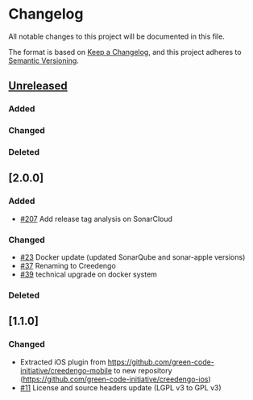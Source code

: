 # Changelog

All notable changes to this project will be documented in this file.

The format is based on [Keep a Changelog](https://keepachangelog.com/en/1.0.0/),
and this project adheres to [Semantic Versioning](https://semver.org/spec/v2.0.0.html).


## [Unreleased]

### Added

### Changed

### Deleted

## [2.0.0]

### Added

- [#207](https://github.com/green-code-initiative/creedengo/issues/207) Add release tag analysis on SonarCloud

### Changed

- [#23](https://github.com/green-code-initiative/creedengo-ios/pull/23) Docker update (updated SonarQube and sonar-apple versions)
- [#37](https://github.com/green-code-initiative/creedengo-ios/issues/37) Renaming to Creedengo
- [#39](https://github.com/green-code-initiative/creedengo-ios/pull/39) technical upgrade on docker system

### Deleted

## [1.1.0]

### Changed

- Extracted iOS plugin from https://github.com/green-code-initiative/creedengo-mobile to new repository (https://github.com/green-code-initiative/creedengo-ios)
- [#11](https://github.com/green-code-initiative/creedengo-ios/pull/11) License and source headers update (LGPL v3 to GPL v3)

[unreleased]: https://github.com/green-code-initiative/creedengo-ios/compare/v1.0.1...HEAD

[1.0.1]: https://github.com/green-code-initiative/creedengo/releases/tag/v1.0.1
